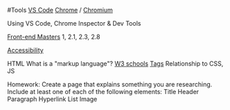 #Tools
[VS Code](https://code.visualstudio.com/)
[Chrome](https://www.google.com/chrome/downloads/) / [Chromium](https://www.chromium.org/getting-involved/download-chromium/) 

Using VS Code, Chrome Inspector & Dev Tools

[Front-end Masters](https://frontendmasters.com/guides/front-end-handbook/2019/?#2)
1, 2.1, 2.3, 2.8

[Accessibility](https://www.w3schools.com/html/html_accessibility.asp) 

HTML
    What is a "markup language"?
    [W3 schools](https://www.w3schools.com/html/html_basic.asp)
    [Tags](https://www.w3schools.com/tags/default.asp)
    Relationship to CSS, JS


Homework:
    Create a page that explains something you are researching.
    Include at least one of each of the following elements:
        Title
        Header
        Paragraph
        Hyperlink
        List
        Image
